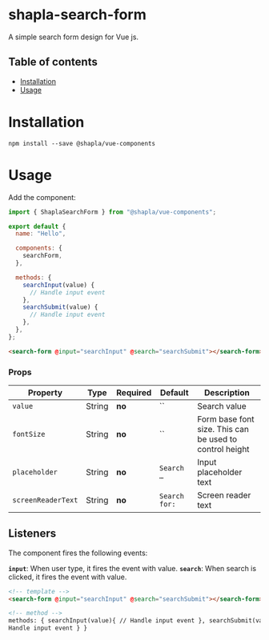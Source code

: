 # shapla-search-form

A simple search form design for Vue js.

## Table of contents

- [Installation](#installation)
- [Usage](#usage)

# Installation

```
npm install --save @shapla/vue-components
```

# Usage

Add the component:

```js
import { ShaplaSearchForm } from "@shapla/vue-components";

export default {
  name: "Hello",

  components: {
    searchForm,
  },

  methods: {
    searchInput(value) {
      // Handle input event
    },
    searchSubmit(value) {
      // Handle input event
    },
  },
};
```

```html
<search-form @input="searchInput" @search="searchSubmit"></search-form>
```

### Props

| Property           | Type   | Required | Default       | Description                                             |
| ------------------ | ------ | -------- | ------------- | ------------------------------------------------------- |
| `value`            | String | **no**   | ``            | Search value                                            |
| `fontSize`         | String | **no**   | ``            | Form base font size. This can be used to control height |
| `placeholder`      | String | **no**   | `Search …`    | Input placeholder text                                  |
| `screenReaderText` | String | **no**   | `Search for:` | Screen reader text                                      |

## Listeners

The component fires the following events:

**`input`**: When user type, it fires the event with value.
**`search`**: When search is clicked, it fires the event with value.

```html
<!-- template -->
<search-form @input="searchInput" @search="searchSubmit"></search-form>

<!-- method -->
methods: { searchInput(value){ // Handle input event }, searchSubmit(value){ //
Handle input event } }
```
